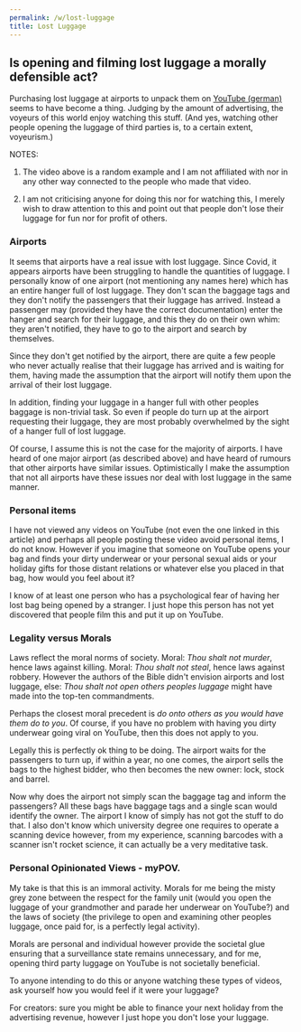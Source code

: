 ```yaml
---
permalink: /w/lost-luggage
title: Lost Luggage
---
```


## Is opening and filming lost luggage a morally defensible act?

Purchasing lost luggage at airports to unpack them on [YouTube (german)](https://www.youtube.com/watch?v=zRlnhmv8RgY) seems to have become a thing. Judging by the amount of advertising, the voyeurs of this world enjoy watching this stuff. (And yes, watching other people opening the luggage of third parties is, to a certain extent, voyeurism.)

NOTES: 

1) The video above is a random example and I am not affiliated with nor in any other way connected to the people who made that video.

2) I am not criticising anyone for doing this nor for watching this, I merely wish to draw attention to this and point out that people don't lose their luggage for fun nor for profit of others.

### Airports

It seems that airports have a real issue with lost luggage. Since Covid, it appears airports have been struggling to handle the quantities of luggage. I personally know of one airport (not mentioning any names here) which has an entire hanger full of lost luggage. They don't scan the baggage tags and they don't notify the passengers that their luggage has arrived. Instead a passenger may (provided they have the correct documentation) enter the hanger and search for their luggage, and this they do on their own whim: they aren't notified, they have to go to the airport and search by themselves.

Since they don't get notified by the airport, there are quite a few people who never actually realise that their luggage has arrived and is waiting for them, having made the assumption that the airport will notify them upon the arrival of their lost luggage.

In addition, finding your luggage in a hanger full with other peoples baggage is non-trivial task. So even if people do turn up at the airport requesting their luggage, they are most probably overwhelmed by the sight of a hanger full of lost luggage.

Of course, I assume this is not the case for the majority of airports. I have heard of one major airport (as described above) and have heard of rumours that other airports have similar issues. Optimistically I make the assumption that not all airports have these issues nor deal with lost luggage in the same manner. 

### Personal items

I have not viewed any videos on YouTube (not even the one linked in this article) and perhaps all people posting these video avoid personal items, I do not know. However if you imagine that someone on YouTube opens your bag and finds your dirty underwear or your personal sexual aids or your holiday gifts for those distant relations or whatever else you placed in that bag, how would you feel about it?

I know of at least one person who has a psychological fear of having her lost bag being opened by a stranger. I just hope this person has not yet discovered that people film this and put it up on YouTube.

### Legality versus Morals

Laws reflect the moral norms of society. Moral: *Thou shalt not murder*, hence laws against killing. Moral: *Thou shalt not steal*, hence laws against robbery. However the authors of the Bible didn't envision airports and lost luggage, else: *Thou shalt not open others peoples luggage* might have made into the top-ten commandments.

Perhaps the closest moral precedent is *do onto others as you would have them do to you*. Of course, if you have no problem with having you dirty underwear going viral on YouTube, then this does not apply to you.

Legally this is perfectly ok thing to be doing. The airport waits for the passengers to turn up, if within a year, no one comes, the airport sells the bags to the highest bidder, who then becomes the new owner: lock, stock and barrel.

Now why does the airport not simply scan the baggage tag and inform the passengers? All these bags have baggage tags and a single scan would identify the owner. The airport I know of simply has not got the stuff to do that. I also don't know which university degree one requires to operate a scanning device however, from my experience, scanning barcodes with a scanner isn't rocket science, it can actually be a very meditative task.

### Personal Opinionated Views - myPOV.

My take is that this is an immoral activity. Morals for me being the misty grey zone between the respect for the family unit (would you open the luggage of your grandmother and parade her underwear on YouTube?) and the laws of society (the privilege to open and examining other peoples luggage, once paid for, is a perfectly legal activity). 

Morals are personal and individual however provide the societal glue ensuring that a surveillance state remains unnecessary, and for me, opening third party luggage on YouTube is not societally beneficial.

To anyone intending to do this or anyone watching these types of videos, ask yourself how you would feel if it were your luggage? 

For creators: sure you might be able to finance your next holiday from the advertising revenue, however I just hope you don't lose your luggage.